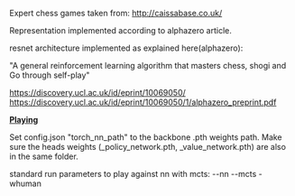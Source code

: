 

Expert chess games taken from:
http://caissabase.co.uk/

Representation implemented according to alphazero article.

resnet architecture implemented as explained here(alphazero):

"A general reinforcement learning algorithm that
masters chess, shogi and Go through self-play"

https://discovery.ucl.ac.uk/id/eprint/10069050/
https://discovery.ucl.ac.uk/id/eprint/10069050/1/alphazero_preprint.pdf

<b><u>Playing</u></b>

Set config.json "torch_nn_path" to the backbone .pth weights path.
Make sure the heads weights (_policy_network.pth, _value_network.pth)
are also in the same folder.

standard run parameters to play against nn with mcts:
--nn --mcts -whuman